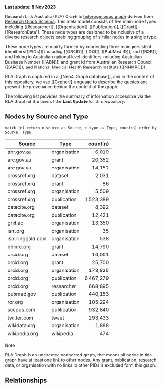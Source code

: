 **Last update: 8 Nov 2023**

Research Link Australia (RLA) Graph is [heterogeneous graph](https://arxiv.org/pdf/1903.07293) derived from [Research Graph Schema](https://researchgraph.org/schema). This meta model consists of five main node types including [[Researcher]], [[Organisation]], [[Publication]], [[Grant]], [[ResearchData]]. These node types are designed to be inclusive of a diverse research objects enabling grouping of similar nodes in a single type. 

These node types are mainly formed by connecting three main persistent identifiers([[PIDs]]) including [[ORCID]], [[DOI]], [[PubMed ID]], and [[ROR]], and linking to Australian national level identifiers including Australian Business Number ([[ABN]]) and grant id from Australian Research Council ([[ARC]]), and National Medical Health Research Institute ([[NHMRC]]).

RLA Graph is captured in a [[Neo4j Graph database]], and in the context of this repository, we use [[Cypher]] language to describe the queries and present the provenance behind the content of the graph.

The following list provides the summary of information accessible via the RLA Graph at the time of the **Last Update** for this repository.

## Nodes by Source and Type
```
match (n) return n.source as Source, n.type as Type, count(n) order by Source, Type
```

| Source          | Type         |  count(n) |
|-----------------|--------------|----------:|
| abr.gov.au      | organisation |     6,019 |
| arc.gov.au      | grant        |    20,352 |
| arc.gov.au      | organisation |    14,152 |
| crossref.org    | dataset      |     2,031 |
| crossref.org    | grant        |        86 |
| crossref.org    | organisation |     5,509 |
| crossref.org    | publication  | 1,523,389 |
| datacite.org    | dataset      |     8,392 |
| datacite.org    | publication  |    12,421 |
| grid.ac         | organisation |    13,350 |
| isni.org        | organisation |        35 |
| isni.ringgold.com | organisation |       538 |
| nhmrc.org       | grant        |    14,790 |
| orcid.org       | dataset      |    16,061 |
| orcid.org       | grant        |    25,700 |
| orcid.org       | organisation |   173,825 |
| orcid.org       | publication  | 6,467,279 |
| orcid.org       | researcher   |   668,895 |
| pubmed.gov      | publication  |   440,153 |
| ror.org         | organisation |   105,294 |
| scopus.com      | publication  |   932,840 |
| twitter.com     | tweet        |   293,433 |
| wikidata.org    | organisation |     1,888 |
| wikipedia.org   | wikipedia    |       474 |

>[!Note]
>RLA Graph is an undirected connected graph, that means all nodes in this graph have at least one link to other nodes. Any grant, publication, research data, or organisation with no links to other PIDs is excluded form this graph.


## Relationships

